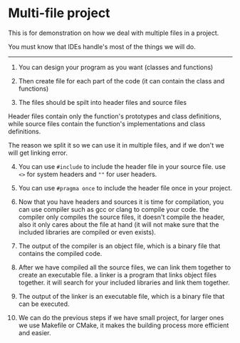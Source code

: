 # Multi-file project

This is for demonstration on how we deal with multiple files in a project.

You must know that IDEs handle's most of the things we will do.

---

1. You can design your program as you want (classes and functions)

2. Then create file for each part of the code (it can contain the class and functions)

3. The files should be spilt into header files and source files

Header files contain only the function's prototypes and class definitions, while source files contain the function's implementations and class definitions.

The reason we split it so we can use it in multiple files, and if we don't we
will get linking error.

4. You can use `#include` to include the header file in your source file. use
   `<>` for system headers and `""` for user headers.

5. You can use `#pragma once` to include the header file once in your project.

6. Now that you have headers and sources it is time for compilation, you can use
   compiler such as gcc or clang to compile your code.
    the compiler only compiles the source files, it doesn't compile the header,
    also it only cares about the file at hand (it will not make sure that the
    included libraries are compiled or even exists).

7. The output of the compiler is an object file, which is a binary file that
   contains the compiled code.

8. After we have compiled all the source files, we can link them together to
   create an executable file.
   a linker is a program that links object files together.
   it will search for your included libraries and link them together.

9. The output of the linker is an executable file, which is a binary file that
   can be executed.

10. We can do the previous steps if we have small project, for larger ones we
    use Makefile or CMake, it makes the building process more efficient and
    easier.
